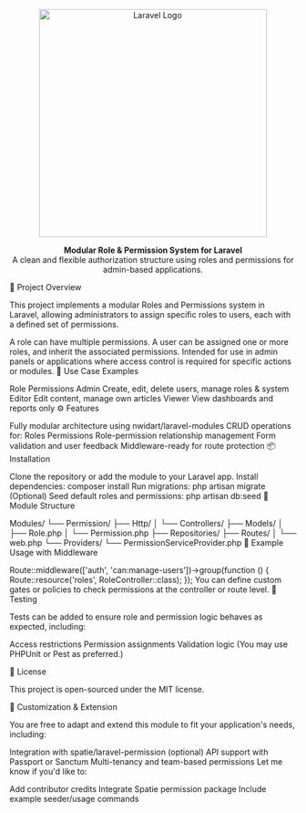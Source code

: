 <p align="center"> <a href="https://laravel.com" target="_blank"> <img src="https://raw.githubusercontent.com/laravel/art/master/logo-lockup/5%20SVG/2%20CMYK/1%20Full%20Color/laravel-logolockup-cmyk-red.svg" width="400" alt="Laravel Logo"> </a> </p> <p align="center"> <strong>Modular Role & Permission System for Laravel</strong><br> A clean and flexible authorization structure using roles and permissions for admin-based applications. </p>
📘 Project Overview

This project implements a modular Roles and Permissions system in Laravel, allowing administrators to assign specific roles to users, each with a defined set of permissions.

A role can have multiple permissions.
A user can be assigned one or more roles, and inherit the associated permissions.
Intended for use in admin panels or applications where access control is required for specific actions or modules.
🔐 Use Case Examples

Role	Permissions
Admin	Create, edit, delete users, manage roles & system
Editor	Edit content, manage own articles
Viewer	View dashboards and reports only
⚙️ Features

Fully modular architecture using nwidart/laravel-modules
CRUD operations for:
Roles
Permissions
Role-permission relationship management
Form validation and user feedback
Middleware-ready for route protection
📦 Installation

Clone the repository or add the module to your Laravel app.
Install dependencies:
composer install
Run migrations:
php artisan migrate
(Optional) Seed default roles and permissions:
php artisan db:seed
🧱 Module Structure

Modules/
└── Permission/
    ├── Http/
    │   └── Controllers/
    ├── Models/
    │   ├── Role.php
    │   └── Permission.php
    ├── Repositories/
    ├── Routes/
    │   └── web.php
    └── Providers/
        └── PermissionServiceProvider.php
🔐 Example Usage with Middleware

Route::middleware(['auth', 'can:manage-users'])->group(function () {
    Route::resource('roles', RoleController::class);
});
You can define custom gates or policies to check permissions at the controller or route level.
🧪 Testing

Tests can be added to ensure role and permission logic behaves as expected, including:

Access restrictions
Permission assignments
Validation logic
(You may use PHPUnit or Pest as preferred.)

📄 License

This project is open-sourced under the MIT license.

📌 Customization & Extension

You are free to adapt and extend this module to fit your application's needs, including:

Integration with spatie/laravel-permission (optional)
API support with Passport or Sanctum
Multi-tenancy and team-based permissions
Let me know if you'd like to:

Add contributor credits
Integrate Spatie permission package
Include example seeder/usage commands
